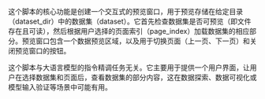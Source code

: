 这个脚本的核心功能是创建一个交互式的预览窗口，用于预览存储在给定目录（dataset_dir）中的数据集（dataset）。它首先检查数据集是否可预览（即文件存在且可读），然后根据用户选择的页面索引（page_index）加载数据集的相应部分。预览窗口包含一个数据预览区域，以及用于切换页面（上一页、下一页）和关闭预览窗口的按钮。

这个脚本与大语言模型的指令精调任务无关。它主要用于提供一个用户界面，让用户在选择数据集和页面后，查看数据集的部分内容，这在数据探索、数据可视化或模型输入验证等场景中可能有用。
